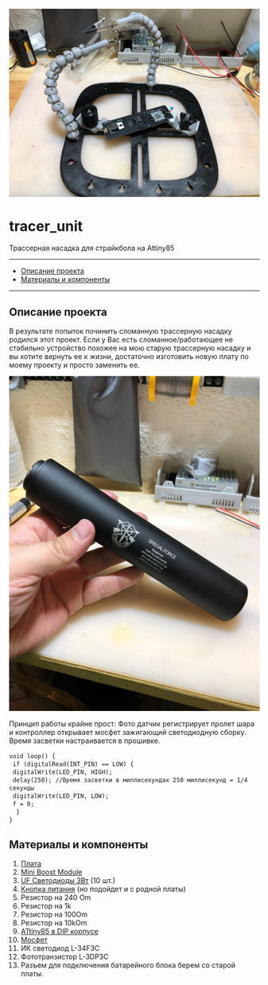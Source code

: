 ![PROJECT_PHOTO](https://github.com/negativ72rus/tracer_unit/blob/master/photo5309820360004317227.jpg)
# tracer_unit
Трассерная насадка для страйкбола на Attiny85
___
* [Описание проекта](#chapter-0)
* [Материалы и компоненты](#chapter-1)
___

<a id="chapter-0"></a>
## Описание проекта
В результате попыток починить сломанную трассерную насадку родился этот проект. Если у Вас есть сломанное/работающее не стабильно устройство похожее на мою старую трассерную насадку и вы хотите вернуть ее к жизни, достаточно изготовить новую плату по моему проекту и просто заменить ее.

![PROJECT_PHOTO](https://github.com/negativ72rus/tracer_unit/blob/master/photo5309820360004317213.jpg)

Принцип работы крайне прост:
Фото датчик регистрирует пролет шара и контроллер открывает мосфет зажигающий светодиодную сборку. Время засветки настраивается в прошивке.
```
void loop() {
 if (digitalRead(INT_PIN) == LOW) {
 digitalWrite(LED_PIN, HIGH);
 delay(250); //Время засветки в миллисекундах 250 миллисекунд = 1/4 секунды
 digitalWrite(LED_PIN, LOW);
 f = 0;
  }
}
```
<a id="chapter-1"></a>
## Материалы и компоненты
1. [Плата](https://easyeda.com/negativ72rus/tracer-unit)
1. [Mini Boost Module](https://aliexpress.ru/item/32994827604.html?spm=a2g0s.9042311.0.0.264d33eddTmJei&_ga=2.168215457.1886892361.1597377289-1299276638.1577246849)
1. [UF Светодиоды 3Вт](https://aliexpress.ru/item/33035497543.html?spm=a2g0s.9042311.0.0.264d33edCXwvoy&_ga=2.4059056.1886892361.1597377289-1299276638.1577246849) (10 шт.)
1. [Кнопка питания](https://aliexpress.ru/item/32902836328.html?spm=a2g0s.9042311.0.0.264d33edCXwvoy&_ga=2.4059056.1886892361.1597377289-1299276638.1577246849) (но подойдет и с родной платы)
1. Резистор на 240 Om
1. Резистор на 	1k
1. Резистор на 100Om
1. Резистор на 10kOm
1. [ATtiny85 в DIP корпусе](https://www.chipdip.ru/product/attiny85-20pu)
1. [Мосфет](https://www.chipdip.ru/product/irf3205?from=suggest_product)
1. ИК светодиод L-34F3C
1. Фототранзистор L-3DP3C
1. Разъем для подключения батарейного блока берем со старой платы.
